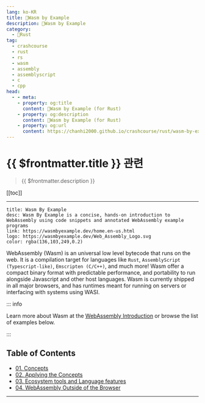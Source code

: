 ```yaml
---
lang: ko-KR
title: 🦀Wasm by Example
description: 🦀Wasm by Example
category: 
  - 🦀Rust
tag: 
  - crashcourse
  - rust
  - rs
  - wasm 
  - assembly
  - assemblyscript
  - c 
  - cpp
head: 
  - - meta:
    - property: og:title
      content: 🦀Wasm by Example (for Rust)
    - property: og:description
      content: 🦀Wasm by Example (for Rust)
    - property: og:url
      content: https://chanhi2000.github.io/crashcourse/rust/wasm-by-example.html
---
```


# {{ $frontmatter.title }} 관련

> {{ $frontmatter.description }}

[[toc]]

---

```component VPCard
title: Wasm By Example
desc: Wasm By Example is a concise, hands-on introduction to WebAssembly using code snippets and annotated WebAssembly example programs
link: https://wasmbyexample.dev/home.en-us.html
logo: https://wasmbyexample.dev/Web_Assembly_Logo.svg
color: rgba(136,103,249,0.2)
```

WebAssembly (Wasm) is an universal low level bytecode that runs on the web. It is a compilation target for languages like `Rust`, `AssemblyScript (Typescript-like)`, `Emscripten (C/C++)`, and much more! Wasm offer a compact binary format with predictable performance, and portability to run alongside Javascript and other host languages. Wasm is currently shipped in all major browsers, and has runtimes meant for running on servers or interfacing with systems using WASI.

::: info 

Learn more about Wasm at the [WebAssembly Introduction](https://wasmbyexample.dev/home.en-us.html) or browse the list of examples below.

:::

## Table of Contents

- [01. Concepts](01-concepts.md)
- [02. Applying the Concepts](02-applying-the-concepts.md)
- [03. Ecosystem tools and Language features](03-ecosystem-tools-and-language-features.md)
- [04. WebAssembly Outside of the Browser](04-webassembly-outside-of-the-browser.md)

---

<TagLinks />